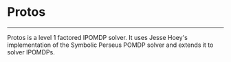 # Protos

***

Protos is a level 1 factored IPOMDP solver. It uses Jesse Hoey's implementation of the Symbolic Perseus POMDP solver and extends it to solver IPOMDPs.
